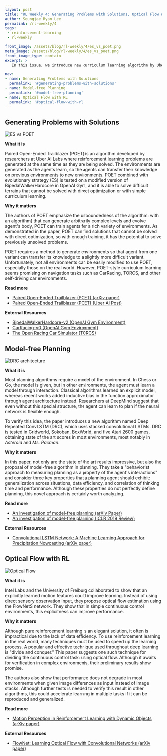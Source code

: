 ```yaml
---
layout: post
title: "RL Weekly 4: Generating Problems with Solutions, Optical Flow with RL, and Model-free Planning"
author: Seungjae Ryan Lee
permalink: /rl-weekly/4
tags:
 - reinforcement-learning
 - rl-weekly

front_image: /assets/blog/rl-weekly/4/es_vs_poet.png
meta_image: /assets/blog/rl-weekly/4/es_vs_poet.png
front_image_type: contain
excerpt: >
   In this issue, we introduce new curriculum learning algorithm by Uber AI Labs, model-free planning algorithm by DeepMind, and optical-flow based control algorithm by Intel Labs and University of Freiburg.

nav:
- name: Generating Problems with Solutions
  permalink: '#generating-problems-with-solutions'
- name: Model-free Planning
  permalink: '#model-free-planning'
- name: Optical Flow with RL
  permalink: '#optical-flow-with-rl'
---
```



## Generating Problems with Solutions

<div class="w60" style="margin: 10px auto;">
  <img src="{{ absolute_url }}/assets/blog/rl-weekly/4/es_vs_poet.png" alt="ES vs POET">
</div>

**What it is**

Paired Open-Ended Trailblazer (POET) is an algorithm developed by researchers at Uber AI Labs where reinforcement learning problems are generated at the same time as they are being solved. The environments are generated as the agents learn, so the agents can transfer their knowledge on previous environments to new environments. POET combined with evolutionary strategy (ES) is tested on a modified version of BipedalWalkerHardcore in OpenAI Gym, and it is able to solve difficult terrains that cannot be solved with direct optimization or with simple curriculum learning.

**Why it matters**

The authors of POET emphasize the unboundedness of the algorithm: with an algorithm] that can generate arbitrarily complex levels and evolve agent's body, POET can train agents for a rich variety of environments. As demonstrated in the paper, POET can find solutions that cannot be solved with direct optimization, so with enough training, it has the potential to solve previously unsolved problems.

POET requires a method to generate environments so that agent from one variant can transfer its knowledge to a slightly more difficult variant. Unfortunately, not all environments can be easily modified to use POET, especially those on the real world. However, POET-style curriculum learning seems  promising on navigation tasks such as CarRacing, TORCS, and other self-driving car environments.

**Read more**

- [Paired Open-Ended Trailblazer (POET) (arXiv paper)](https://arxiv.org/abs/1901.01753)
- [Paired Open-Ended Trailblazer (POET) (Uber AI Post)](https://eng.uber.com/poet-open-ended-deep-learning/)

**External Resources**

- [BipedalWalkerHardcore-v2 (OpenAI Gym Environment)](https://gym.openai.com/envs/BipedalWalkerHardcore-v2/)
- [CarRacing-v0 (OpenAI Gym Environment)](https://gym.openai.com/envs/CarRacing-v0/)
- [The Open Racing Car Simulator (TORCS)](http://torcs.sourceforge.net/)



## Model-free Planning

<div class="w80" style="margin: 10px auto;">
  <img src="{{ absolute_url }}/assets/blog/rl-weekly/4/drc.png" alt="DRC architecture">
</div>

**What it is**

Most planning algorithms require a model of the environment. In Chess or Go, the model is given, but in other environments, the agent must learn a model through interaction. Classical algorithms learned an explicit model, whereas recent works added inductive bias in the function approximator through agent architecture instead. Researchers at DeepMind suggest that even without this special structure, the agent can learn to plan if the neural network is flexible enough.

To verify this idea, the paper introduces a new algorithm named Deep Repeated ConvLSTM (DRC), which uses stacked convolutional LSTMs. DRC is tested in Gridworld, Sokoban, BoxWorld, and five Atari 2600 games, obtaining state of the art scores in most environments, most notably in *Asteroid* and *Ms. Pacman*.

**Why it matters**

In this paper, not only are the state of the art results impressive, but also the proposal of model-free algorithm in planning. They take a "behaviorist approach to measuring planning as a property of the agent's interactions" and consider three key properties that a planning agent should exhibit: generalization across situations, data efficiency, and correlation of thinking time and performance. Although these properties do not perfectly define planning, this novel approach is certainly worth analyzing.

**Read more**

- [An investigation of model-free planning (arXiv Paper)](https://arxiv.org/abs/1901.03559)
- [An investigation of model-free planning (ICLR 2019 Review)](https://openreview.net/forum?id=Hkxr1nCcFm)

**External Resources**

- [Convolutional LSTM Network: A Machine Learning Approach for Precipitation Nowcasting (arXiv paper)](https://arxiv.org/abs/1506.04214)





## Optical Flow with RL

<div class="w80" style="margin: 10px auto;">
  <img src="{{ absolute_url }}/assets/blog/rl-weekly/4/optical_flow.png" alt="Optical Flow">
</div>

**What it is**

Intel Labs and the University of Freiburg collaborated to show that an explicitly learned motion features could improve learning. Instead of using direct sensory observation input, they propose optical flow estimation using the FlowNetS network. They show that in simple continuous control environments, this explicitness can improve performance.

**Why it matters**

Although pure reinforcement learning is an elegant solution, it often is impractical due to the lack of data efficiency. To use reinforcement learning in the real world, many techniques must be used to speed up the learning process. A popular and effective technique used throughout deep learning is "divide and conquer." This paper suggests one such technique for dividing the continuous control task: using optical flow. Although it awaits for verification in complex environments, their preliminary results show  promise.

The authors also show that performance does not degrade in most environments when given image differences as input instead of image stacks. Although further tests is needed to verify this result in other algorithms, this could accelerate learning in multiple tasks if it can be reproduced and generalized.

**Read more**

- [Motion Perception in Reinforcement Learning with Dynamic Objects (arXiv paper)](https://arxiv.org/abs/1901.03162)

**External Resources**

- [FlowNet: Learning Optical Flow with Convolutional Networks (arXiv paper)](https://arxiv.org/abs/1504.06852)

